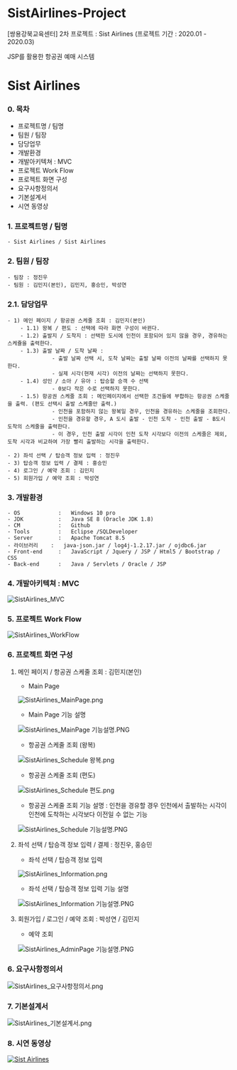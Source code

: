 # SistAirlines-Project
[쌍용강북교육센터] 2차 프로젝트 : Sist Airlines (프로젝트 기간 : 2020.01 - 2020.03)
  
JSP를 활용한 항공권 예매 시스템


# Sist Airlines

### 0. 목차
+ 프로젝트명 / 팀명
+ 팀원 / 팀장
+ 담당업무
+ 개발환경
+ 개발아키텍쳐 : MVC
+ 프로젝트 Work Flow
+ 프로젝트 화면 구성
+ 요구사항정의서
+ 기본설계서
+ 시연 동영상
  
### 1. 프로젝트명 / 팀명
    - Sist Airlines / Sist Airlines
   
    
### 2. 팀원 / 팀장
    - 팀장 : 정진우
    - 팀원 : 김민지(본인), 김민지, 홍승민, 박성연   
    
### 2.1. 담당업무
    - 1) 메인 페이지 / 항공권 스케줄 조회 : 김민지(본인)
        - 1.1) 왕복 / 편도 : 선택에 따라 화면 구성이 바뀐다.
        - 1.2) 출발지 / 도착지 : 선택한 도시에 인천이 포함되어 있지 않을 경우, 경유하는 스케쥴을 출력한다.
        - 1.3) 출발 날짜 / 도착 날짜 : 
                  - 출발 날짜 선택 시, 도착 날짜는 출발 날짜 이전의 날짜를 선택하지 못한다.
                  - 실제 시각(현재 시각) 이전의 날짜는 선택하지 못한다.
        - 1.4) 성인 / 소아 / 유아 : 탑승할 승객 수 선택
                  - 0보다 작은 수로 선택하지 못한다.
        - 1.5) 항공권 스케줄 조회 : 메인페이지에서 선택한 조건들에 부합하는 항공권 스케줄을 출력. (편도 선택시 출발 스케줄만 출력.)
                  - 인천을 포함하지 않는 왕복일 경우, 인천을 경유하는 스케줄을 조회한다.
                  - 인천을 경유할 경우, A 도시 출발 - 인천 도착 - 인천 출발 - B도시 도착의 스케줄을 출력한다.
                  - 이 경우, 인천 출발 시각이 인천 도착 시각보다 이전의 스케줄은 제외, 도착 시각과 비교하여 가장 빨리 출발하는 시각을 출력한다.
    
    - 2) 좌석 선택 / 탑승객 정보 입력 : 정진우
    - 3) 탑승객 정보 입력 / 결제 : 홍승민
    - 4) 로그인 / 예약 조회 : 김민지
    - 5) 회원가입 / 예약 조회 : 박성연
  
### 3. 개발환경
    - OS            :   Windows 10 pro
    - JDK           :   Java SE 8 (Oracle JDK 1.8)
    - CM            :   Github
    - Tools         :   Eclipse /SQLDeveloper
    - Server        :   Apache Tomcat 8.5
    - 라이브러리    :   java-json.jar / log4j-1.2.17.jar / ojdbc6.jar
    - Front-end     :   JavaScript / Jquery / JSP / Html5 / Bootstrap / CSS
    - Back-end      :   Java / Servlets / Oracle / JSP

### 4. 개발아키텍쳐 : MVC
![SistAirlines_MVC](https://github.com/MIN-04/SistAirlines-Project/blob/master/SistAirLine/doc/SistAirlines_MVC.png "SistAirlines_MVC.png")  

### 5. 프로젝트 Work Flow
![SistAirlines_WorkFlow](https://github.com/MIN-04/SistAirlines-Project/blob/master/SistAirLine/doc/SistAirlines_WorkFlow.PNG "SistAirlines_WorkFlow") 

### 6. 프로젝트 화면 구성
1. 메인 페이지 / 항공권 스케줄 조회 : 김민지(본인)
    + Main Page  
    
    ![SistAirlines_MainPage.png](https://github.com/MIN-04/SistAirlines-Project/blob/master/SistAirLine/doc/SistAirlines_MainPage.png "SistAirlines_MainPage.png")
    
    + Main Page 기능 설명
    
    ![SistAirlines_MainPage 기능설명.PNG](https://github.com/MIN-04/SistAirlines-Project/blob/master/SistAirLine/doc/SistAirlines_MainPage%20%EA%B8%B0%EB%8A%A5%EC%84%A4%EB%AA%85.PNG "SistAirlines_MainPage 기능설명.PNG")
    
    + 항공권 스케줄 조회 (왕복) 
    
    ![SistAirlines_Schedule 왕복.png](https://github.com/MIN-04/SistAirlines-Project/blob/master/SistAirLine/doc/SistAirlines_Schedule%20%EC%99%95%EB%B3%B5.png "SistAirlines_Schedule 왕복.png")
    
    + 항공권 스케줄 조회 (편도) 
    
    ![SistAirlines_Schedule 편도.png](https://github.com/MIN-04/SistAirlines-Project/blob/master/SistAirLine/doc/SistAirlines_Schedule%20%ED%8E%B8%EB%8F%84.png "SistAirlines_Schedule 편도.png")
    
    + 항공권 스케줄 조회 기능 설명 : 인천을 경유할 경우 인천에서 출발하는 시각이 인천에 도착하는 시각보다 이전일 수 없는 기능
    
    ![SistAirlines_Schedule 기능설명.PNG](https://github.com/MIN-04/SistAirlines-Project/blob/master/SistAirLine/doc/SistAirlines_Schedule%20%EA%B8%B0%EB%8A%A5%EC%84%A4%EB%AA%85.PNG "SistAirlines_Schedule 기능설명.PNG")
    
    
2. 좌석 선택 / 탑승객 정보 입력 / 결제 : 정진우, 홍승민
    + 좌석 선택 / 탑승객 정보 입력  
    
    ![SistAirlines_Information.png](https://github.com/MIN-04/SistAirlines-Project/blob/master/SistAirLine/doc/SistAirlines_Information.png "SistAirlines_Information.png")
    
    + 좌석 선택 / 탑승객 정보 입력 기능 설명
    
    ![SistAirlines_Information 기능설명.PNG](https://github.com/MIN-04/SistAirlines-Project/blob/master/SistAirLine/doc/SistAirlines_Information%20%EA%B8%B0%EB%8A%A5%EC%84%A4%EB%AA%85.PNG "SistAirlines_Information 기능설명.PNG")
    
3. 회원가입 / 로그인 / 예약 조회 : 박성연 / 김민지
    + 예약 조회
    
    ![SistAirlines_AdminPage 기능설명.PNG](https://github.com/MIN-04/SistAirlines-Project/blob/master/SistAirLine/doc/SistAirlines_AdminPage%20%EA%B8%B0%EB%8A%A5%EC%84%A4%EB%AA%85.PNG "SistAirlines_AdminPage 기능설명.PNG")

### 6. 요구사항정의서
![SistAirlines_요구사항정의서.png](https://github.com/MIN-04/SistAirlines-Project/blob/master/SistAirLine/doc/SistAirlines_%EC%9A%94%EA%B5%AC%EC%82%AC%ED%95%AD%EC%A0%95%EC%9D%98%EC%84%9C.png "SistAirlines_요구사항정의서.png")  

### 7. 기본설계서
![SistAirlines_기본설계서.png](https://github.com/MIN-04/SistAirlines-Project/blob/master/SistAirLine/doc/SistAirlines_%EA%B8%B0%EB%B3%B8%EC%84%A4%EA%B3%84%EC%84%9C.png "SistAirlines_기본설계서.png")  

### 8. 시연 동영상
[![Sist Airlines](https://github.com/MIN-04/SistAirlines-Project/blob/master/SistAirLine/doc/SistAirlines_MainPage.png)](https://youtu.be/A1TNlvXQtGA)

